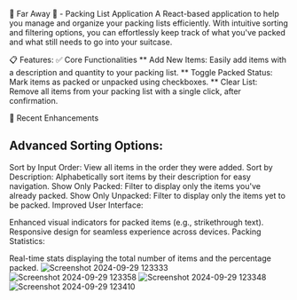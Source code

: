 🌴 Far Away 💼 - Packing List Application
A React-based application to help you manage and organize your packing lists efficiently. With intuitive sorting and filtering options, you can effortlessly keep track of what you've packed and what still needs to go into your suitcase.

📋 Features: 
✅ Core Functionalities
** Add New Items: Easily add items with a description and quantity to your packing list.
** Toggle Packed Status: Mark items as packed or unpacked using checkboxes.
** Clear List: Remove all items from your packing list with a single click, after confirmation.

🚀 Recent Enhancements
## Advanced Sorting Options:

Sort by Input Order: View all items in the order they were added.
Sort by Description: Alphabetically sort items by their description for easy navigation.
Show Only Packed: Filter to display only the items you've already packed.
Show Only Unpacked: Filter to display only the items yet to be packed.
Improved User Interface:

Enhanced visual indicators for packed items (e.g., strikethrough text).
Responsive design for seamless experience across devices.
Packing Statistics:

Real-time stats displaying the total number of items and the percentage packed.
![Screenshot 2024-09-29 123333](https://github.com/user-attachments/assets/ea919f2a-c8c3-4f2c-85a8-420e5064f6c3)
![Screenshot 2024-09-29 123358](https://github.com/user-attachments/assets/1d1461e3-227a-44fb-9fba-76dc34ddace2)
![Screenshot 2024-09-29 123348](https://github.com/user-attachments/assets/6a499f5c-970a-48c2-a1a4-a623a2c8f3a8)
![Screenshot 2024-09-29 123410](https://github.com/user-attachments/assets/5da1af3b-2ca2-4335-ba8d-a6531d401ac0)

